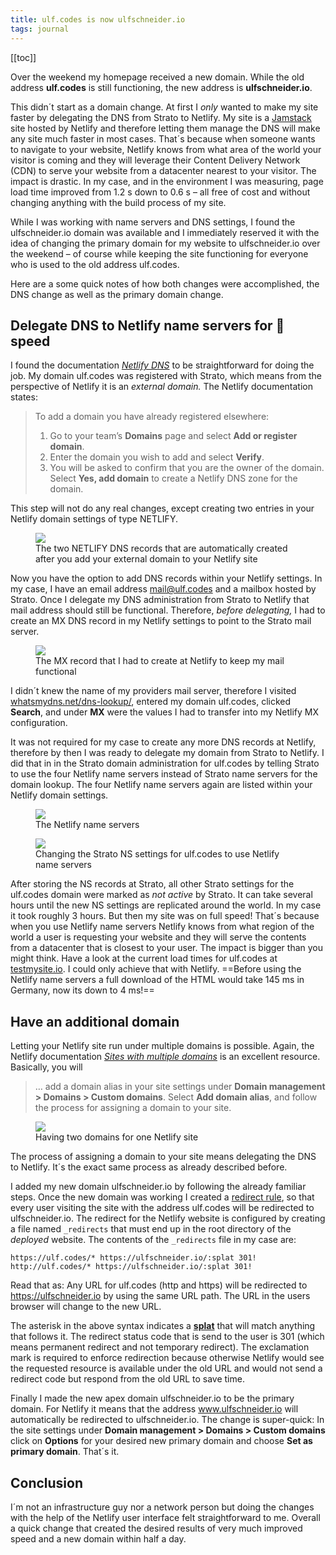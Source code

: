 ```yaml
---
title: ulf.codes is now ulfschneider.io
tags: journal
---
```

[[toc]]

Over the weekend my homepage received a new domain. While the old address **ulf.codes** is still functioning, the new address is **ulfschneider.io**.

This didn´t start as a domain change. At first I *only* wanted to make my site faster by delegating the DNS from Strato to Netlify. My site is a [Jamstack](/2022-09-28-jamstack-in-20-minutes/) site hosted by Netlify and therefore letting them manage the DNS will make any site much faster in most cases. That´s because when someone wants to navigate to your website, Netlify knows from what area of the world your visitor is coming and they will leverage their Content Delivery Network (CDN) to serve your website from a datacenter nearest to your visitor. The impact is drastic. In my case, and in the environment I was measuring, page load time improved from 1.2 s down to 0.6 s – all free of cost and without changing anything with the build process of my site.

While I was working with name servers and DNS settings, I found the ulfschneider.io domain was available and I immediately reserved it with the idea of changing the primary domain for my website to ulfschneider.io over the weekend – of course while keeping the site functioning for everyone who is used to the old address ulf.codes.

Here are a some quick notes of how both changes were accomplished, the DNS change as well as the primary domain change.

## Delegate DNS to Netlify name servers for 🚀 speed

I found the documentation [<cite>Netlify DNS</cite>](https://docs.netlify.com/domains-https/netlify-dns/) to be straightforward for doing the job. My domain ulf.codes was registered with Strato, which means from the perspective of Netlify it is an *external domain.* The Netlify documentation states:

> To add a domain you have already registered elsewhere:
> 
> 1. Go to your team’s **Domains** page and select **Add or register domain**.
> 2. Enter the domain you wish to add and select **Verify**.
> 3. You will be asked to confirm that you are the owner of the domain. Select **Yes, add domain** to create a Netlify DNS zone for the domain.

This step will not do any real changes, except creating two entries in your Netlify domain settings of type NETLIFY.

<figure>
<img src="/img/journal/netlify-settings-ulf-codes.png">
<figcaption>The two NETLIFY DNS records that are automatically created after you add your external domain to your Netlify site</figcaption>
</figure>

Now you have the option to add DNS records within your Netlify settings. In my case, I have an email address  mail@ulf.codes and a mailbox hosted by Strato. Once I delegate my DNS administration from Strato to Netlify that mail address should still be functional. Therefore, *before delegating,* I had to create an MX DNS record in my Netlify settings to point to the Strato mail server. 

<figure>
<img src="/img/journal/netlify-settings-ulf-codes-mail.png">
<figcaption>The MX record that I had to create at Netlify to keep my mail functional</figcaption>
</figure>

I didn´t knew the name of my providers mail server, therefore I visited [whatsmydns.net/dns-lookup/](https://www.whatsmydns.net/dns-lookup/), entered my domain ulf.codes, clicked **Search**, and under **MX** were the values I had to transfer into my Netlify MX configuration.

It was not required for my case to create any more DNS records at Netlify, therefore by then I was ready to delegate my domain from Strato to Netlify. I did that in in the Strato domain administration for ulf.codes by telling Strato to use the four Netlify name servers instead of Strato name servers for the domain lookup. The four Netlify name servers again are listed within your Netlify domain settings. 

<figure>
<img src="/img/journal/netlify-name-servers-ulf-codes.png">
<figcaption>The Netlify name servers</figcaption>
</figure>

<figure>
<img src="/img/journal/strato-ns-settings-ulf-codes.png">
<figcaption>Changing the Strato NS settings for ulf.codes to use Netlify name servers</figcaption>
</figure>

After storing the NS records at Strato, all other Strato settings for the ulf.codes domain were marked as *not active* by Strato. It can take several hours until the new NS settings are replicated around the world. In my case it took roughly 3 hours. But then my site was on full speed! That´s because when you use Netlify name servers Netlify knows from what region of the world a user is requesting your website and they will serve the contents from a datacenter that is closest to your user. The impact is bigger than you might think. Have a look at the current load times for ulf.codes at [testmysite.io](https://testmysite.io/637a79d4ccca0b63641bb7ed/ulf.codes). I could only achieve that with Netlify. ==Before using the Netlify name servers a full download of the HTML would take 145 ms in Germany, now its down to 4 ms!==


## Have an additional domain 

Letting your Netlify site run under multiple domains is possible. Again, the Netlify documentation [<cite>Sites with multiple domains</cite>](https://docs.netlify.com/domains-https/custom-domains/multiple-domains/) is an excellent resource. Basically, you will 

> … add a domain alias in your site settings under **Domain management > Domains > Custom domains**. Select **Add domain alias**, and follow the process for assigning a domain to your site.

<figure>
<img src="/img/journal/two-domains-for-one-netlify-site.png">
<figcaption>Having two domains for one Netlify site</figcaption>
</figure>

The process of assigning a domain to your site means delegating the DNS to Netlify. It´s the exact same process as already described before.

I added my new domain ulfschneider.io by following the already familiar steps. Once the new domain was working I created a [redirect rule](https://docs.netlify.com/routing/redirects/), so that every user visiting the site with the address ulf.codes will be redirected to ulfschneider.io. The redirect for the Netlify website is configured by creating a file named `_redirects` that must end up in the root directory of the *deployed* website. The contents of the `_redirects` file in my case are:

```
https://ulf.codes/* https://ulfschneider.io/:splat 301!
http://ulf.codes/* https://ulfschneider.io/:splat 301!
```

Read that as: Any URL for ulf.codes (http and https) will be redirected to https://ulfschneider.io by using the same URL path. The URL in the users browser will change to the new URL.

The asterisk in the above syntax indicates a [**splat**](https://docs.netlify.com/routing/redirects/redirect-options/#splats) that will match anything that follows it. The redirect status code that is send to the user is 301 (which means permanent redirect and not temporary redirect). The exclamation mark is required to enforce redirection because otherwise Netlify would see the requested resource is available under the old URL and would not send a redirect code but respond from the old URL to save time. 

Finally I made the new apex domain ulfschneider.io to be the primary domain. For Netlify it means that the address www.ulfschneider.io will automatically be redirected to ulfschneider.io. The change is super-quick: In the site settings under **Domain management > Domains > Custom domains** click on **Options** for your desired new primary domain and choose **Set as primary domain**. That´s it. 

## Conclusion

I´m not an infrastructure guy nor a network person but doing the changes with the help of the Netlify user interface felt straightforward to me. Overall a quick change that created the desired results of very much improved speed and a new domain within half a day. 
